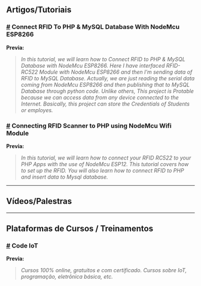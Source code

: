 ## Artigos/Tutoriais

### [#](https://theiotprojects.com/connect-rfid-to-php-mysql-database-with-nodemcu-esp8266/) Connect RFID To PHP & MySQL Database With NodeMcu ESP8266

**Previa:**
>*In this tutorial, we will learn how to Connect RFID to PHP & MySQL Database with NodeMcu ESP8266. 
Here I have interfaced RFID-RC522 Module with NodeMcu ESP8266 and then I’m sending data of RFID to MySQL Database. 
Actually, we are just reading the serial data coming from NodeMcu ESP8266 and then publishing that to MySQL Database through python code. 
Unlike others, This project is Protable because we can access data from any device connected to the Internet. 
Basically, this project can store the Credentials of Students or employes.*


### [#](https://devcraze.com/tutorials/connecting-rfid-scanner-to-php-using-nodemcu-wifi-module/) Connecting RFID Scanner to PHP using NodeMcu Wifi Module

**Previa:**
>*In this tutorial, we will learn how to connect your RFID RC522 to your PHP Apps with the use of NodeMcu ESP12.
This tutorial covers how to set up the RFID. You will also learn how to connect RFID to PHP and insert data to Mysql database.*


_______________________________
## Vídeos/Palestras


_______________________________
## Plataformas de Cursos / Treinamentos

### [#](https://codeiot.org.br/) Code IoT

**Previa:**
>*Cursos 100% online, gratuitos e com certificado. Cursos sobre IoT, programação, eletrônica básica, etc.*
